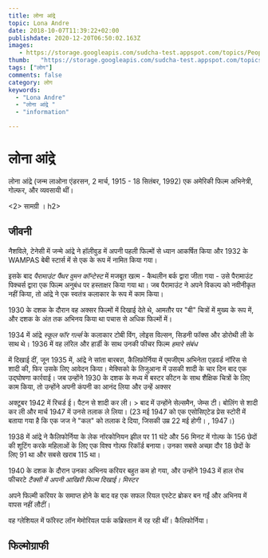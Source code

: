 ```yaml
---
title: लोना आंद्रे 
topic: Lona Andre
date: 2018-10-07T11:39:22+02:00
publishdate: 2020-12-20T06:50:02.163Z
images: 
   - https://storage.googleapis.com/sudcha-test.appspot.com/topics/People/lona_andre/1.jpeg
thumb:   "https://storage.googleapis.com/sudcha-test.appspot.com/topics/People/lona_andre/thumb.jpeg"
tags: ["लोग"]
comments: false
category: लोग
keywords: 
  - "Lona Andre"
  - "लोना आंद्रे "
  - "information"

---
```

<h1> लोना आंद्रे </h1> <p> लोना आंद्रे (जन्म लाओना एंडरसन, 2 मार्च, 1915 - 18 सितंबर, 1992) एक अमेरिकी फिल्म अभिनेत्री, गोल्फर, और व्यवसायी थीं। </p> <2> सामग्री </b>। h2> <h2> जीवनी </h2> <p> नैशविले, टेनेसी में जन्मे आंद्रे ने हॉलीवुड में अपनी पहली फिल्मों से ध्यान आकर्षित किया और 1932 के WAMPAS बेबी स्टार्स में से एक के रूप में नामित किया गया। </p> <p> इसके बाद <i> पैरामाउंट पैंथर वुमन कॉन्टेस्ट </i> में मजबूत खत्म - कैथलीन बर्क द्वारा जीता गया - उसे पैरामाउंट पिक्चर्स द्वारा एक फिल्म अनुबंध पर हस्ताक्षर किया गया था। जब पैरामाउंट ने अपने विकल्प को नवीनीकृत नहीं किया, तो आंद्रे ने एक स्वतंत्र कलाकार के रूप में काम किया। </p> <p> 1930 के दशक के दौरान वह अक्सर फिल्मों में दिखाई देते थे, आमतौर पर "बी" चित्रों में मुख्य के रूप में, और दशक के अंत तक अभिनय किया था पचास से अधिक फिल्मों में। </p> <p> 1934 में आंद्रे <i> स्कूल फॉर गर्ल्स </i> के कलाकार टोबी विंग, लोइस विल्सन, सिडनी फॉक्स और डोरोथी ली के साथ थे। 1936 में वह लॉरेल और हार्डी के साथ उनकी फीचर फिल्म <i> हमारे संबंध </i> </p> <p> में दिखाई दीं, जून 1935 में, आंद्रे ने सांता बारबरा, कैलिफ़ोर्निया में एमजीएम अभिनेता एडवर्ड नॉरिस से शादी की, फिर उसके लिए आवेदन किया। मेक्सिको के तिजुआना में उसकी शादी के चार दिन बाद एक उद्घोषणा कार्रवाई। जब उन्होंने 1930 के दशक के मध्य में बस्टर कीटन के साथ शैक्षिक चित्रों के लिए काम किया, तो उन्होंने अपनी कंपनी का आनंद लिया और उन्हें अक्सर </p> <p> अक्टूबर 1942 में रिचर्ड ई। पैटन से शादी कर ली। > बाद में उन्होंने सेल्समैन, जेम्स टी। बोलिंग से शादी कर ली और मार्च 1947 में उनसे तलाक ले लिया। (23 मई 1947 को एक एसोसिएटेड प्रेस स्टोरी में बताया गया है कि एक जज ने "कल" ​​को तलाक दे दिया, जिसकी उम्र 22 मई होगी। , 1947।) </p> <p> 1938 में आंद्रे ने कैलिफोर्निया के लेक नॉरकोनियन झील पर 11 घंटे और 56 मिनट में गोल्फ के 156 छेदों की शूटिंग करके महिलाओं के लिए एक विश्व गोल्फ रिकॉर्ड बनाया। उनका सबसे अच्छा दौर 18 छेदों के लिए 91 था और सबसे खराब 115 था। </p> <p> 1940 के दशक के दौरान उनका अभिनय करियर बहुत कम हो गया, और उन्होंने 1943 में हाल रोच फीचरटे <i> टैक्सी में अपनी आखिरी फिल्म दिखाई। मिस्टर </i> </p> <p> अपने फिल्मी करियर के समाप्त होने के बाद वह एक सफल रियल एस्टेट ब्रोकर बन गईं और अभिनय में वापस नहीं लौटीं। </p> <p> वह ग्लेशियल में फॉरेस्ट लॉन मेमोरियल पार्क कब्रिस्तान में रह रही थीं। कैलिफोर्निया। </p> <h2> फिल्मोग्राफी </h2> 